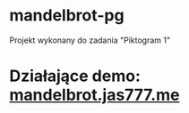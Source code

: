 # mandelbrot-pg
Projekt wykonany do zadania "Piktogram 1"

# Działające demo: [mandelbrot.jas777.me](https://mandelbrot.jas777.me)
